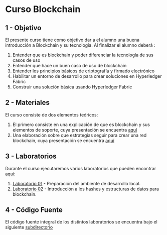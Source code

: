 # Curso Blockchain

## 1 - Objetivo

El presente curso tiene como objetivo dar a el alumno una buena introducción a Blockchain y su tecnología. Al finalizar el alumno deberá :

1. Entender que es blockchain y poder diferenciar la tecnología de sus casos de uso
2. Entender que hace un buen caso de uso de blockchain
3. Entender los principios básicos de criptografía y firmado electrónico
4. Habilitar un entorno de desarrollo para crear soluciones en Hyperledger Fabric
5. Construir una solución básica usando Hyperledger Fabric

## 2 - Materiales

El curso consiste de dos elementos teóricos:
1. El primero consiste en una explicación de que es blockchain y sus elementos de soporte, cuya presentación se encuentra [aquí](./presentaciones/Introduccion-al-Blockchain.pptx) 
2. Una elaboración sobre que estrategias seguir para crear una red blockchain, cuya presentación se encuentra [aquí](./presentaciones/estrategias-de-red.pptx) 

## 3 - Laboratorios

Durante el curso ejecutaremos varios laboratorios que pueden encontrar aquí:

1. [Laboratorio 01](./laboratorios/laboratorio_01.md) - Preparación del ambiente de desarrollo local.
2. [Laboratorio 02](./laboratorios/laboratorio_02.md) - Introducción a los hashes y estructuras de datos para blockchain.

## 4 - Código Fuente

El código fuente integral de los distintos laboratorios se encuentra bajo el siguiente [subdirectorio](./laboratorios/src)